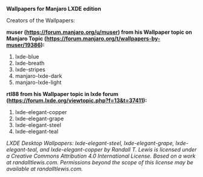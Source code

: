 **Wallpapers for Manjaro LXDE edition**

Creators of the Wallpapers:

**muser (https://forum.manjaro.org/u/muser) from his Wallpaper topic on Manjaro Topic (https://forum.manjaro.org/t/wallpapers-by-muser/19386):**

1. lxde-blue
2. lxde-breath
3. lxde-stripes
4. manjaro-lxde-dark
5. manjaro-lxde-light 

**rtl88 from his Wallpaper topic in lxde forum (https://forum.lxde.org/viewtopic.php?f=13&t=37411):**

1. lxde-elegant-copper
1. lxde-elegant-grape
1. lxde-elegant-steel
1. lxde-elegant-teal

*LXDE Desktop Wallpapers: lxde-elegant-steel, lxde-elegant-grape, lxde-elegant-teal, and lxde-elegant-copper by Randall T. Lewis is licensed under a Creative Commons Attribution 4.0 International License.
Based on a work at randalltlewis.com.
Permissions beyond the scope of this license may be available at randalltlewis.com.*
